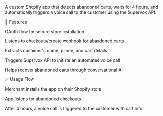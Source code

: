 A custom Shopify app that detects abandoned carts, waits for 4 hours, and automatically triggers a voice call to the customer using the Supervox API.

🚀 Features

OAuth flow for secure store installation

Listens to checkouts/create webhook for abandoned carts

Extracts customer's name, phone, and cart details

Triggers Supervox API to initiate an automated voice call

Helps recover abandoned carts through conversational AI

✅ Usage Flow

Merchant installs the app on their Shopify store

App listens for abandoned checkouts

After 4 hours, a voice call is triggered to the customer with cart info
